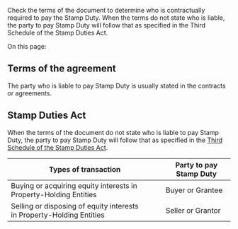 Check the terms of the document to determine who is contractually required to pay the Stamp Duty. When the terms do not state who is liable, the party to pay Stamp Duty will follow that as specified in the Third Schedule of the Stamp Duties Act.

On this page:

## Terms of the agreement

The party who is liable to pay Stamp Duty is usually stated in the contracts or agreements.

## Stamp Duties Act

When the terms of the document do not state who is liable to pay Stamp Duty, the party to pay Stamp Duty will follow that as specified in the [Third Schedule of the Stamp Duties Act](https://sso.agc.gov.sg/Act/SDA1929?ProvIds=Sc3-#Sc3- "Third Schedule of the Stamp Duties Act").

| Types of transaction | Party to pay Stamp Duty |
| --- | --- |
| Buying or acquiring equity interests in Property-Holding Entities | Buyer or Grantee |
| Selling or disposing of equity interests in Property-Holding Entities | Seller or Grantor |